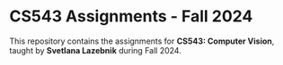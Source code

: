 # CS543 Assignments - Fall 2024

This repository contains the assignments for **CS543: Computer Vision**, taught by **Svetlana Lazebnik** during Fall 2024.
